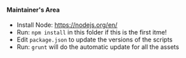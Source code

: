 #### Maintainer's Area

- Install Node:  https://nodejs.org/en/
- Run: `npm install` in this folder if this is the first itme!
- Edit `package.json` to update the versions of the scripts
- Run: `grunt` will do the automatic update for all the assets